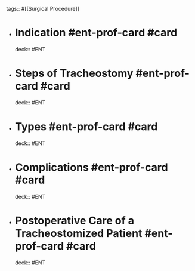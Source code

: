 tags:: #[[Surgical Procedure]]

- # Indication #ent-prof-card #card
  deck:: #ENT
- # Steps of Tracheostomy #ent-prof-card #card
  deck:: #ENT
- # Types #ent-prof-card #card
  deck:: #ENT
- # Complications #ent-prof-card #card
  deck:: #ENT
- # Postoperative Care of a Tracheostomized Patient #ent-prof-card #card
  deck:: #ENT
